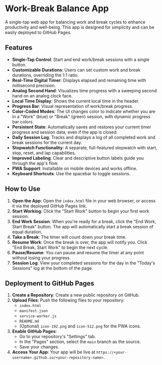 # Work-Break Balance App

A single-tap web app for balancing work and break cycles to enhance productivity and well-being. This app is designed for simplicity and can be easily deployed to GitHub Pages.

## Features

- **Single-Tap Control**: Start and end work/break sessions with a single button.
- **Customizable Durations**: Users can set custom work and break durations, overriding the 1:1 ratio.
- **Real-Time Digital Timer**: Displays elapsed and remaining time with millisecond precision.
- **Analog Second Hand**: Visualizes time progress with a sweeping second hand on an analog clock face.
- **Local Time Display**: Shows the current local time in the header.
- **Progress Bar**: Visual representation of work/break progress.
- **Color-Coded Modes**: The UI changes color to indicate whether you are in a "Work" (blue) or "Break" (green) session, with dynamic progress bar colors.
- **Persistent State**: Automatically saves and restores your current timer progress and session data, even if the app is closed.
- **Daily Session Log**: Tracks and displays a log of all completed work and break sessions for the current day.
- **Stopwatch Functionality**: A separate, full-featured stopwatch with start, stop, reset, and lap capabilities.
- **Improved Labeling**: Clear and descriptive button labels guide you through the app's flow.
- **PWA Support**: Installable on mobile devices and works offline.
- **Keyboard Shortcuts**: Use the spacebar to toggle sessions.

## How to Use

1.  **Open the App**: Open the `index.html` file in your web browser, or access it via the deployed GitHub Pages link.
2.  **Start Working**: Click the "Start Work" button to begin your first work session.
3.  **End Work Session**: When you're ready for a break, click the "End Work, Start Break" button. The app will automatically start a break session of equal duration.
4.  **Take a Break**: The timer will count down your break time.
5.  **Resume Work**: Once the break is over, the app will notify you. Click "End Break, Start Work" to begin the next cycle.
6.  **Pause/Resume**: You can pause and resume the timer at any point without losing your progress.
7.  **Session Log**: View your completed sessions for the day in the "Today's Sessions" log at the bottom of the page.

## Deployment to GitHub Pages

1.  **Create a Repository**: Create a new public repository on GitHub.
2.  **Upload Files**: Push the following files to your repository:
    - `index.html`
    - `manifest.json`
    - `service-worker.js`
    - `README.md`
    - (Optional) `icon-192.png` and `icon-512.png` for the PWA icons.
3.  **Enable GitHub Pages**:
    - Go to your repository's "Settings" tab.
    - In the "Pages" section, select the `main` branch as the source.
    - Save your changes.
4.  **Access Your App**: Your app will be live at `https://<your-username>.github.io/<your-repository-name>`.